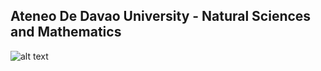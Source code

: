 ## Ateneo De Davao University - Natural Sciences and Mathematics
![alt text](https://scontent.fdvo2-2.fna.fbcdn.net/v/t39.30808-6/283463158_451441840117108_6558332346892111422_n.jpg?_nc_cat=100&ccb=1-7&_nc_sid=09cbfe&_nc_eui2=AeHAxtnHbhLgcrBnIMTFGtjj5NnWVKrIelzk2dZUqsh6XDSxKBjqot2BNpICt0dnKB0&_nc_ohc=tQtdfPcTzTUAX8DQ4-V&tn=ve5Y0Mg25PuNoS6H&_nc_ht=scontent.fdvo2-2.fna&oh=00_AfAoOB_NeOgPpKzYTjZWZs257cqCTyzY5y6imPiN2RRY7Q&oe=63AA10DA)
